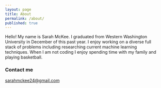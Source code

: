 ```yaml
---
layout: page
title: About
permalink: /about/
published: true
---
```


Hello! My name is Sarah McKee. I graduated from Western Washington University in December of this past year. I enjoy working on a diverse full stack of problems including researching current machine learning techniques. When I am not coding I enjoy spending time with my family and playing basketball.

### Contact me

[sarahmckee24@gmail.com](mailto:sarahmckee24@gmail.com)
